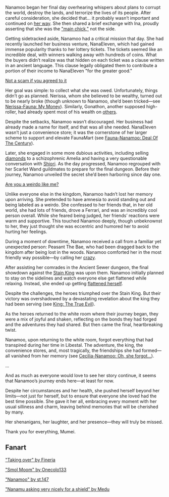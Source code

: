 <!-- title: Nanamoo -->
<!-- status: Alive -->

Nanamoo began her final day overhearing whispers about plans to corrupt the world, destroy the lands, and terrorize the lives of its people. After careful consideration, she decided that... it probably wasn’t important and continued on [her way](https://www.youtube.com/live/oq_4QZacuso?feature=shared&t=216). She then shared a brief exchange with Ina, proudly asserting that she was the ["main chick,"](https://www.youtube.com/live/oq_4QZacuso?feature=shared&t=385) not the side.

Getting sidetracked aside, Nanamoo had a critical mission that day. She had recently launched her business venture, NanaEleven, which had gained immense popularity thanks to her lottery tickets. The tickets seemed like an incredible deal, with winners walking away with hundreds of coins. What the buyers didn’t realize was that hidden on each ticket was a clause written in an ancient language. This clause legally obligated them to contribute a portion of their income to NanaEleven "for the greater good."

[Not a scam if you agreed to it](#embed:https://www.youtube.com/live/oq_4QZacuso?si=jke3kI6TUf59Ttxl&start=688)

Her goal was simple: to collect what she was owed. Unfortunately, things didn’t go as planned. Nerissa, whom she believed to be wealthy, turned out to be nearly broke (though unknown to Nanamoo, she’d been tricked—see [Nerissa-Fauna: My Money](#edge:fauna-nerissa)). Similarly, Gonathon, another supposed high-roller, had already spent most of his wealth on [others](https://www.youtube.com/live/oq_4QZacuso?feature=shared&t=2891).

Despite the setbacks, Nanamoo wasn’t discouraged. Her business had already made a name for itself, and that was all she needed. NanaEleven wasn’t just a convenience store; it was the cornerstone of her larger scheme to support and elevate FaunaMart (see [Fauna-Nanamoo: Deal Of The Century](#edge:moom-fauna)).

Later, she engaged in some more dubious activities, including selling [diamonds](https://www.youtube.com/live/oq_4QZacuso?feature=shared&t=2154) to a schizophrenic Amelia and having a very questionable conversation with [Shiori](https://www.youtube.com/live/oq_4QZacuso?feature=shared&t=5064). As the day progressed, Nanamoo regrouped with her Scarlet Wand guildmates to prepare for the final dungeon. Before their journey, Nanamoo unveiled the secret she’d been harboring since day one.

[Are you a weirdo like me?](#embed:https://www.youtube.com/live/oq_4QZacuso?si=aVeTrVzPX1DOUhMb&start=3518)

Unlike everyone else in the kingdom, Nanamoo hadn’t lost her memory upon arriving. She pretended to have amnesia to avoid standing out and being labeled as a weirdo. She confessed to her friends that, in her old world, she had lots of friends, drove a Ferrari, and was an incredibly cool person overall. While she feared being judged, her friends’ reactions were warm and supportive. This touched Nanamoo deeply, though unbeknownst to her, they just thought she was eccentric and humored her to avoid hurting her feelings.

During a moment of downtime, Nanamoo received a call from a familiar yet unexpected person: Peasant The Bae, who had been dragged back to the kingdom after being lost in the woods. Nanamoo comforted her in the most friendly way possible—by calling her [crazy](https://www.youtube.com/live/oq_4QZacuso?feature=shared&t=4574).

After assisting her comrades in the Ancient Sewer dungeon, the final showdown against the [Stain King](https://www.youtube.com/live/oq_4QZacuso?feature=shared&t=7584) was upon them. Nanamoo initially planned to stay on the sidelines and watch everyone else get flattened while relaxing. Instead, she ended up getting [flattened herself](https://www.youtube.com/live/oq_4QZacuso?feature=shared&t=8078).

Despite the challenges, the heroes triumphed over the Stain King. But their victory was overshadowed by a devastating revelation about the king they had been serving (see [King: The True Evil](#node:king-of-libestal)).

As the heroes returned to the white room where their journey began, they were a mix of joyful and shaken, reflecting on the bonds they had forged and the adventures they had shared. But then came the final, heartbreaking twist.

Nanamoo, upon returning to the white room, forgot everything that had transpired during her time in Libestal. The adventure, the king, the convenience stores, and, most tragically, the friendships she had formed—all vanished from her memory (see [Cecilia-Nanamoo: Oh, she forgot...](#edge:moom-cecilia)).

...

And as much as everyone would love to see her story continue, it seems that Nanamoo’s journey ends here—at least for now.

Despite her circumstances and her health, she pushed herself beyond her limits—not just for herself, but to ensure that everyone she loved had the best time possible. She gave it her all, embracing every moment with her usual silliness and charm, leaving behind memories that will be cherished by many.

Her shenanigans, her laughter, and her presence—they will truly be missed.

Thank you for everything, Mumei.

## Fanart

["Taking over" by Fineria](https://x.com/Fineria_/status/1902555962864751092)

["Smol Moom" by Onecolo133](https://x.com/Onecolo133/status/1902225836020744442)

["Nanamoo" by st.147](https://x.com/147illu/status/1901947215293428179)

["Nanamu asking very nicely for a shield" by Medu](https://x.com/Medu_Yusa/status/1833614741564006909)

